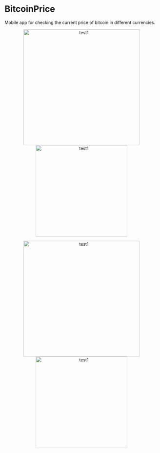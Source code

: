 # BitcoinPrice
Mobile app for checking the current price of bitcoin in different currencies.
<p align="center">
<img width="380" alt="test1" src="https://user-images.githubusercontent.com/72377506/179854205-22f684a1-8730-44a8-ba44-acf6fdf41557.png">   <img width="300" alt="test1" src="https://user-images.githubusercontent.com/72377506/179849254-96b83a89-7fd4-4b77-ba83-b4b4c285d5f4.gif">
</p>

<p align="center">
<img width="380" alt="test1" src="https://user-images.githubusercontent.com/72377506/179854464-b1ab8d38-1902-4d23-b479-c12db9ac8156.png">   <img width="300" alt="test1" src="https://user-images.githubusercontent.com/72377506/179849759-b46f31c8-02e2-4544-8a1a-83ee146a6967.gif">
</p>


